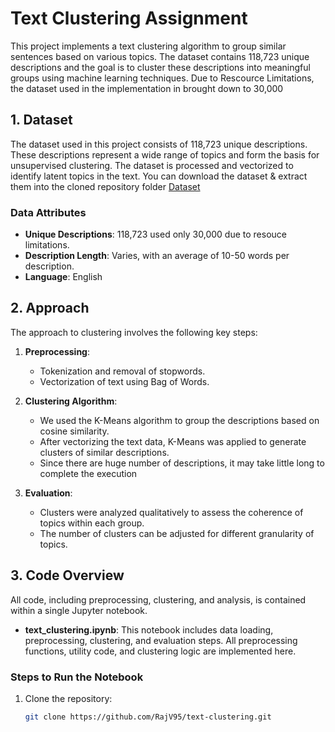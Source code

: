 # **Text Clustering Assignment**

This project implements a text clustering algorithm to group similar sentences based on various topics. The dataset contains 118,723 unique descriptions and the goal is to cluster these descriptions into meaningful groups using machine learning techniques.
Due to Rescource Limitations, the dataset used in the implementation in brought down to 30,000

## **1. Dataset**

The dataset used in this project consists of 118,723 unique descriptions. These descriptions represent a wide range of topics and form the basis for unsupervised clustering. The dataset is processed and vectorized to identify latent topics in the text.
You can download the dataset & extract them into the cloned repository folder
[Dataset](https://www.kaggle.com/datasets/amananandrai/ag-news-classification-dataset?select=train.csv)
### **Data Attributes**
- **Unique Descriptions**: 118,723 used only 30,000 due to resouce limitations.
- **Description Length**: Varies, with an average of 10-50 words per description.
- **Language**: English

## **2. Approach**

The approach to clustering involves the following key steps:

1. **Preprocessing**:
   - Tokenization and removal of stopwords.
   - Vectorization of text using Bag of Words.

2. **Clustering Algorithm**:
   - We used the K-Means algorithm to group the descriptions based on cosine similarity.
   - After vectorizing the text data, K-Means was applied to generate clusters of similar descriptions.
   - Since there are huge number of descriptions, it may take little long to complete the execution
3. **Evaluation**:
   - Clusters were analyzed qualitatively to assess the coherence of topics within each group.
   - The number of clusters can be adjusted for different granularity of topics.

## **3. Code Overview**

All code, including preprocessing, clustering, and analysis, is contained within a single Jupyter notebook.

- **text_clustering.ipynb**: This notebook includes data loading, preprocessing, clustering, and evaluation steps. All preprocessing functions, utility code, and clustering logic are implemented here.

### **Steps to Run the Notebook**

1. Clone the repository:
   ```bash
   git clone https://github.com/RajV95/text-clustering.git
